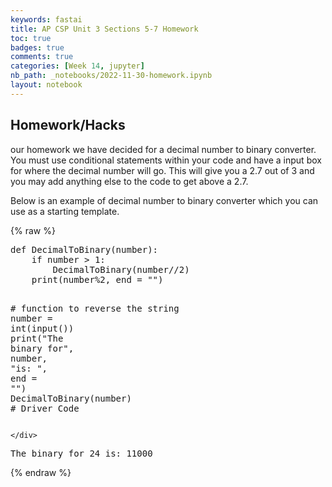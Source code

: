 ```yaml
---
keywords: fastai
title: AP CSP Unit 3 Sections 5-7 Homework
toc: true
badges: true
comments: true
categories: [Week 14, jupyter]
nb_path: _notebooks/2022-11-30-homework.ipynb
layout: notebook
---
```


<!--
#################################################
### THIS FILE WAS AUTOGENERATED! DO NOT EDIT! ###
#################################################
# file to edit: _notebooks/2022-11-30-homework.ipynb
-->

<div class="container" id="notebook-container">
        
<div class="cell border-box-sizing text_cell rendered"><div class="inner_cell">
<div class="text_cell_render border-box-sizing rendered_html">
<h2 id="Homework/Hacks">Homework/Hacks<a class="anchor-link" href="#Homework/Hacks"> </a></h2><p>our homework we have decided for a decimal number to binary converter. You must use conditional statements within your code and have a input box for where the decimal number will go. This will give you a 2.7 out of 3 and you may add anything else to the code to get above a 2.7.</p>

</div>
</div>
</div>
<div class="cell border-box-sizing text_cell rendered"><div class="inner_cell">
<div class="text_cell_render border-box-sizing rendered_html">
<p>Below is an example of decimal number to binary converter which you can use as a starting template.</p>

</div>
</div>
</div>
    {% raw %}
    
<div class="cell border-box-sizing code_cell rendered">
<div class="input">

<div class="inner_cell">
    <div class="input_area">
<div class=" highlight hl-ipython3"><pre><span></span><span class="k">def</span> <span class="nf">DecimalToBinary</span><span class="p">(</span><span class="n">number</span><span class="p">):</span>
    <span class="k">if</span> <span class="n">number</span> <span class="o">&gt;</span> <span class="mi">1</span><span class="p">:</span>
        <span class="n">DecimalToBinary</span><span class="p">(</span><span class="n">number</span><span class="o">//</span><span class="mi">2</span><span class="p">)</span>
    <span class="nb">print</span><span class="p">(</span><span class="n">number</span><span class="o">%</span><span class="k">2</span>, end = &quot;&quot;)
 
<span class="c1"># function to reverse the string</span>
<span class="n">number</span> <span class="o">=</span> <span class="nb">int</span><span class="p">(</span><span class="nb">input</span><span class="p">())</span> 
<span class="nb">print</span><span class="p">(</span><span class="s2">&quot;The binary for&quot;</span><span class="p">,</span> <span class="n">number</span><span class="p">,</span> <span class="s2">&quot;is: &quot;</span><span class="p">,</span> <span class="n">end</span> <span class="o">=</span> <span class="s2">&quot;&quot;</span><span class="p">)</span>
<span class="n">DecimalToBinary</span><span class="p">(</span><span class="n">number</span><span class="p">)</span>
<span class="c1"># Driver Code</span>
</pre></div>

    </div>
</div>
</div>

<div class="output_wrapper">
<div class="output">

<div class="output_area">

<div class="output_subarea output_stream output_stdout output_text">
<pre>The binary for 24 is: 11000</pre>
</div>
</div>

</div>
</div>

</div>
    {% endraw %}

</div>
 

